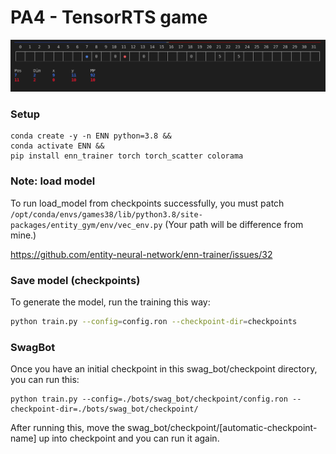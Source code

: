 # PA4 - TensorRTS game

![Game Board](media/game-board.png)

### Setup
```
conda create -y -n ENN python=3.8 &&
conda activate ENN &&
pip install enn_trainer torch torch_scatter colorama
```

### Note: load model
To run load_model from checkpoints successfully, you must patch `/opt/conda/envs/games38/lib/python3.8/site-packages/entity_gym/env/vec_env.py`
(Your path will be difference from mine.)

https://github.com/entity-neural-network/enn-trainer/issues/32

### Save model (checkpoints)
To generate the model, run the training this way:
```bash
python train.py --config=config.ron --checkpoint-dir=checkpoints
```

### SwagBot

Once you have an initial checkpoint in this swag_bot/checkpoint directory, you can run this:
```
python train.py --config=./bots/swag_bot/checkpoint/config.ron --checkpoint-dir=./bots/swag_bot/checkpoint/
```

After running this, move the swag_bot/checkpoint/[automatic-checkpoint-name] up into checkpoint and you can run it again.